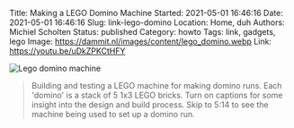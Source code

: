 Title: Making a LEGO Domino Machine
Started: 2021-05-01 16:46:16
Date: 2021-05-01 16:46:16
Slug: link-lego-domino
Location: Home, duh
Authors: Michiel Scholten
Status: published
Category: howto
Tags: link, gadgets, lego
Image: https://dammit.nl/images/content/lego_domino.webp
Link: https://youtu.be/uDkZPKCtHFY

![Lego domino machine](https://dammit.nl/images/content/lego_domino.webp)

> Building and testing a LEGO machine for making domino runs. Each 'domino' is a stack of 5 1x3 LEGO bricks. Turn on captions for some insight into the design and build process. Skip to 5:14​ to see the machine being used to set up a domino run.
